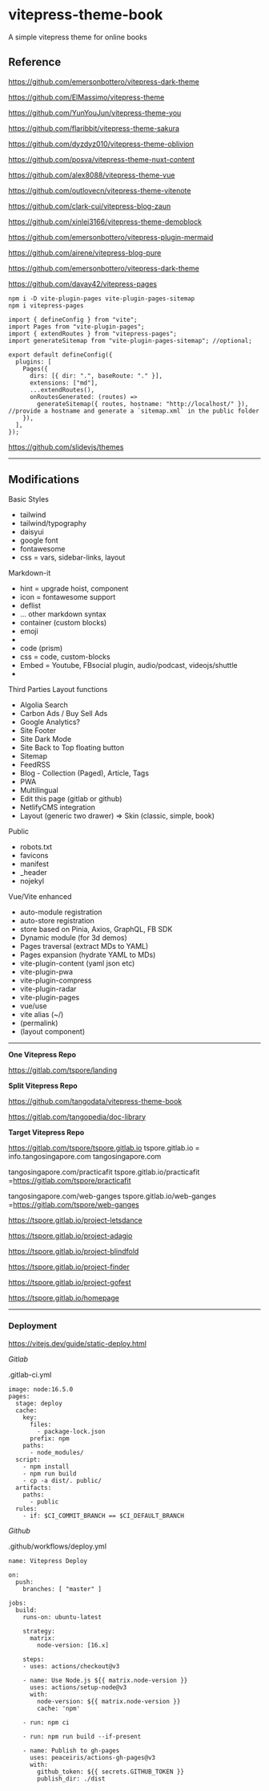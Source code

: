 # vitepress-theme-book
A simple vitepress theme for online books



## Reference

https://github.com/emersonbottero/vitepress-dark-theme

https://github.com/ElMassimo/vitepress-theme

https://github.com/YunYouJun/vitepress-theme-you

https://github.com/flaribbit/vitepress-theme-sakura

https://github.com/dyzdyz010/vitepress-theme-oblivion

https://github.com/posva/vitepress-theme-nuxt-content

https://github.com/alex8088/vitepress-theme-vue

https://github.com/outlovecn/vitepress-theme-vitenote

https://github.com/clark-cui/vitepress-blog-zaun

https://github.com/xinlei3166/vitepress-theme-demoblock

https://github.com/emersonbottero/vitepress-plugin-mermaid

https://github.com/airene/vitepress-blog-pure

https://github.com/emersonbottero/vitepress-dark-theme


https://github.com/davay42/vitepress-pages
~~~
npm i -D vite-plugin-pages vite-plugin-pages-sitemap
npm i vitepress-pages

import { defineConfig } from "vite";
import Pages from "vite-plugin-pages";
import { extendRoutes } from "vitepress-pages";
import generateSitemap from "vite-plugin-pages-sitemap"; //optional;

export default defineConfig({
  plugins: [
    Pages({
      dirs: [{ dir: ".", baseRoute: "." }],
      extensions: ["md"],
      ...extendRoutes(),
      onRoutesGenerated: (routes) =>
        generateSitemap({ routes, hostname: "http://localhost/" }), //provide a hostname and generate a `sitemap.xml` in the public folder
    }),
  ],
});
~~~

https://github.com/slidevjs/themes

---

## Modifications
Basic Styles
- tailwind
- tailwind/typography
- daisyui
- google font
- fontawesome
- css = vars, sidebar-links, layout


Markdown-it
- hint = upgrade hoist, component
- icon = fontawesome support
- deflist
- ... other markdown syntax
- container (custom blocks)
- emoji
-
- code (prism)
- css = code, custom-blocks
- Embed = Youtube, FBsocial plugin, audio/podcast, videojs/shuttle
-


Third Parties Layout functions
- Algolia Search
- Carbon Ads / Buy Sell Ads
- Google Analytics?
- Site Footer
- Site Dark Mode
- Site Back to Top floating button
- Sitemap
- FeedRSS
- Blog - Collection (Paged), Article, Tags
- PWA
- Multilingual
- Edit this page (gitlab or github)
- NetlifyCMS integration
- Layout (generic two drawer) => Skin (classic, simple, book)


Public
- robots.txt
- favicons
- manifest
- \_header
- nojekyl




Vue/Vite enhanced
- auto-module registration
- auto-store registration
- store based on Pinia, Axios, GraphQL, FB SDK
- Dynamic module (for 3d demos)
- Pages traversal (extract MDs to YAML)
- Pages expansion (hydrate YAML to MDs)
- vite-plugin-content (yaml json etc)
- vite-plugin-pwa
- vite-plugin-compress
- vite-plugin-radar
- vite-plugin-pages
- vue/use
- vite alias (~/)
- (permalink)
- (layout component)


---
**One Vitepress Repo**

https://gitlab.com/tspore/landing


**Split Vitepress Repo**

https://github.com/tangodata/vitepress-theme-book

https://gitlab.com/tangopedia/doc-library

**Target Vitepress Repo**

https://gitlab.com/tspore/tspore.gitlab.io
tspore.gitlab.io
= info.tangosingapore.com
tangosingapore.com

tangosingapore.com/practicafit
tspore.gitlab.io/practicafit
=https://gitlab.com/tspore/practicafit

tangosingapore.com/web-ganges
tspore.gitlab.io/web-ganges
=https://gitlab.com/tspore/web-ganges


https://tspore.gitlab.io/project-letsdance

https://tspore.gitlab.io/project-adagio

https://tspore.gitlab.io/project-blindfold

https://tspore.gitlab.io/project-finder

https://tspore.gitlab.io/project-gofest

https://tspore.gitlab.io/homepage








---
### Deployment
https://vitejs.dev/guide/static-deploy.html

_Gitlab_

.gitlab-ci.yml

~~~
image: node:16.5.0
pages:
  stage: deploy
  cache:
    key:
      files:
        - package-lock.json
      prefix: npm
    paths:
      - node_modules/
  script:
    - npm install
    - npm run build
    - cp -a dist/. public/
  artifacts:
    paths:
      - public
  rules:
    - if: $CI_COMMIT_BRANCH == $CI_DEFAULT_BRANCH
~~~

_Github_

.github/workflows/deploy.yml


~~~
name: Vitepress Deploy

on:
  push:
    branches: [ "master" ]

jobs:
  build:
    runs-on: ubuntu-latest

    strategy:
      matrix:
        node-version: [16.x]

    steps:
    - uses: actions/checkout@v3

    - name: Use Node.js ${{ matrix.node-version }}
      uses: actions/setup-node@v3
      with:
        node-version: ${{ matrix.node-version }}
        cache: 'npm'

    - run: npm ci

    - run: npm run build --if-present

    - name: Publish to gh-pages
      uses: peaceiris/actions-gh-pages@v3
      with:
        github_token: ${{ secrets.GITHUB_TOKEN }}
        publish_dir: ./dist
~~~

